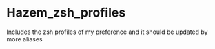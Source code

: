 # Hazem_zsh_profiles
Includes the zsh profiles of my preference and it should be updated by more aliases
